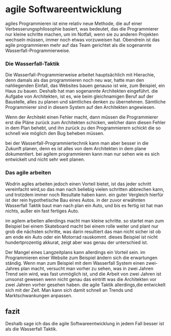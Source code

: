 
# agile Softwareentwicklung
agiles Programmieren ist eine relativ neue Methode, die auf einer
Verbesserungsphilosophie basiert, was bedeutet, das die Programmierer nur kleine schritte machen, um im Notfall, wenn sie zu anderen Projekten wechseln müssen, immer noch etwas vorzuweisen hat.
Obendrein ist das agile programmieren mehr auf das Team gerichtet als die sogenannte Wasserfall-Programmierweise.

### Die Wasserfall-Taktik
Die Wasserfall-Programmierweise arbeitet hauptsächlich mit Hierachie, denn damals als das programmieren noch neu war, hatte man den nahliegenden Einfall, das Websites bauen genauso ist wie, zum Beispiel, ein Haus zu bauen. Deshalb hat man sogenannte Architekten eingeführt. die Aufgabe von Architekten, ist es, wie beim gleichnamigen Beruf auf der Baustelle, alles zu planen und sämtliches denken  zu übernehmen. Sämtliche Programmierer sind in diesem System auf den Architekten angewiesen.

Wenn der Architekt einen Fehler macht, dann müssen die Programmierer erst die Pläne zurück zum Architekten schicken, welcher dann diesen Fehler in dem Plan behebt, und ihn zurück zu den Programmierern schickt die so schnell wie möglich den Bug beheben müssen.

bei der Wasserfall-Programmiertechnik kann man aber besser in die Zukunft planen, denn es ist alles von dem Architekten in dem plane dokumentiert. bei agilem programmieren kann man nur sehen wie es sich entwickelt und nicht sehr weit planen.

### Das agile arbeiten
Wodrin agiles arbeiten jedoch einen Vorteil bietet, ist das jeder schritt vereinfacht wird,so das man nach beliebig vielen schritten abbrechen kann, und trotzdem immer noch Resultate haben kann. ein guter Vergleich hierfür ist der rein hypothetische Bau eines Autos. in der zuvor erwähnten Wasserfall Taktik baut man nach plan ein Auto, und bis es fertig ist hat man nichts, außer ein fast fertiges Auto.

im agilem arbeiten allerdings macht man kleine schritte. so startet man zum Beispiel bei einem Skateboard macht bei einem rolle weiter und plant nur grob die nächsten schritte, was darin resultiert das man nicht sicher ist ob am ende ein Auto oder ein Motorrad rauskommt. dieses Beispiel ist nicht hundertprozentig akkurat, zeigt aber was genau der unterschied ist.

 Der Mangel eines Langzeitplans kann allerdings ein Vorteil sein. im Programmieren einer Website zum Beispiel ändern sich die erwartungen ständig. Wenn man zum Beispiel mit dem Wasserfall System einen zwei-Jahres plan macht, versucht man vorher zu sehen, was in zwei Jahren Trend sein wird, was fast unmöglich ist, und die Arbeit von zwei Jahren ist umsonst gewesen wenn nicht genau das eintritt was die Architekten vor zwei Jahren vorher gesehen haben. die agile Taktik allerdings,die entwickelt sich mit der Zeit. Man kann sich damit schnell an Trends und Marktschwankungen anpassen.

## fazit
 Deshalb sage ich das die agile Softwareentwicklung in jedem Fall besser ist als die Wasserfall Taktik.
